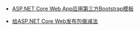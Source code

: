 * [ASP.NET Core Web App应用第三方Bootstrap模板](https://github.com/yanshengjie/ApplyBootstrapTheme/wiki/ASP.NET-Core-Web-App%E5%BA%94%E7%94%A8%E7%AC%AC%E4%B8%89%E6%96%B9Bootstrap%E6%A8%A1%E6%9D%BF)

* [给ASP.NET Core Web发布包做减法](https://github.com/yanshengjie/ApplyBootstrapTheme/wiki/%E7%BB%99ASP.NET-Core-Web%E5%8F%91%E5%B8%83%E5%8C%85%E5%81%9A%E5%87%8F%E6%B3%95)
